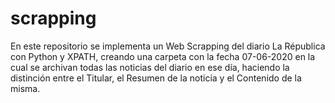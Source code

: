 # scrapping
En este repositorio se implementa un Web Scrapping del diario La Républica con Python y XPATH, creando una carpeta con la fecha 07-06-2020 en la cual 
se archivan todas las noticias del diario en ese día, haciendo la distinción entre el Titular, el Resumen de la noticia y el Contenido
de la misma.
